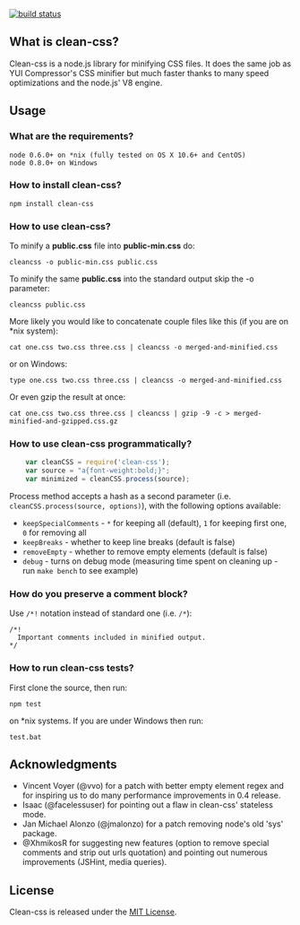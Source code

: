 [![build status](https://secure.travis-ci.org/GoalSmashers/clean-css.png)](http://travis-ci.org/GoalSmashers/clean-css)
## What is clean-css? ##

Clean-css is a node.js library for minifying CSS files. It does the same job as YUI Compressor's CSS minifier but much faster thanks to many speed optimizations and the node.js' V8 engine.

## Usage ##

### What are the requirements? ###

    node 0.6.0+ on *nix (fully tested on OS X 10.6+ and CentOS)
    node 0.8.0+ on Windows

### How to install clean-css? ###

    npm install clean-css

### How to use clean-css? ###

To minify a **public.css** file into **public-min.css** do:

    cleancss -o public-min.css public.css

To minify the same **public.css** into the standard output skip the -o parameter:

    cleancss public.css

More likely you would like to concatenate couple files like this (if you are on *nix system):

    cat one.css two.css three.css | cleancss -o merged-and-minified.css

or on Windows:

    type one.css two.css three.css | cleancss -o merged-and-minified.css

Or even gzip the result at once:

    cat one.css two.css three.css | cleancss | gzip -9 -c > merged-minified-and-gzipped.css.gz

### How to use clean-css programmatically? ###
```javascript
    var cleanCSS = require('clean-css');
    var source = "a{font-weight:bold;}";
    var minimized = cleanCSS.process(source);
```
Process method accepts a hash as a second parameter (i.e. `cleanCSS.process(source, options)`), with the following options available:

* `keepSpecialComments` - `*` for keeping all (default), `1` for keeping first one, `0` for removing all
* `keepBreaks` - whether to keep line breaks (default is false)
* `removeEmpty` - whether to remove empty elements (default is false)
* `debug` - turns on debug mode (measuring time spent on cleaning up - run `make bench` to see example)

### How do you preserve a comment block? ###

Use `/*!` notation instead of standard one (i.e. `/*`):

    /*!
      Important comments included in minified output.
    */

### How to run clean-css tests? ###

First clone the source, then run:

    npm test

on *nix systems. If you are under Windows then run:

    test.bat

## Acknowledgments ##

* Vincent Voyer (@vvo) for a patch with better empty element regex and for inspiring us to do many performance improvements in 0.4 release.
* Isaac (@facelessuser) for pointing out a flaw in clean-css' stateless mode.
* Jan Michael Alonzo (@jmalonzo) for a patch removing node's old 'sys' package.
* @XhmikosR for suggesting new features (option to remove special comments and strip out urls quotation) and pointing out numerous improvements (JSHint, media queries).

## License ##

Clean-css is released under the [MIT License](http://opensource.org/licenses/MIT).
